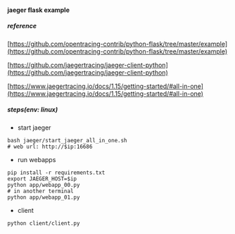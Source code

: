 #### jaeger flask example 

##### reference
[https://github.com/opentracing-contrib/python-flask/tree/master/example](https://github.com/opentracing-contrib/python-flask/tree/master/example)

[https://github.com/jaegertracing/jaeger-client-python](https://github.com/jaegertracing/jaeger-client-python)

[https://www.jaegertracing.io/docs/1.15/getting-started/#all-in-one](https://www.jaegertracing.io/docs/1.15/getting-started/#all-in-one)

##### steps(env: linux)
- start jaeger
```
bash jaeger/start_jaeger_all_in_one.sh
# web url: http://$ip:16686
```
- run webapps
```
pip install -r requirements.txt
export JAEGER_HOST=$ip
python app/webapp_00.py
# in another terminal
python app/webapp_01.py
```
- client
```bash
python client/client.py
```